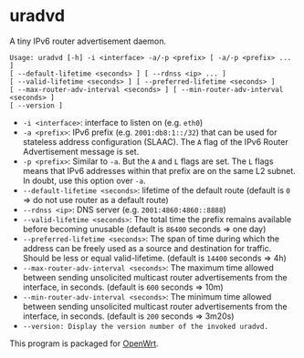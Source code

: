 # uradvd

A tiny IPv6 router advertisement daemon.

```
Usage: uradvd [-h] -i <interface> -a/-p <prefix> [ -a/-p <prefix> ... ]
[ --default-lifetime <seconds> ] [ --rdnss <ip> ... ]
[ --valid-lifetime <seconds> ] [ --preferred-lifetime <seconds> ]
[ --max-router-adv-interval <seconds> ] [ --min-router-adv-interval <seconds> ]
[ --version ]
```

* `-i <interface>`: interface to listen on (e.g. `eth0`)
* `-a <prefix>`: IPv6 prefix (e.g. `2001:db8:1::/32`) that can be used for stateless address configuration (SLAAC). The `A` flag of the IPv6 Router Advertisement message is set.
* `-p <prefix>`: Similar to `-a`. But the `A` and `L` flags are set. The `L` flags means that IPv6 addresses within that prefix are on the same L2 subnet. In doubt, use this option over `-a`.
* `--default-lifetime <seconds>`: lifetime of the default route (default is `0` => do not use router as a default route)
* `--rdnss <ip>`: DNS server (e.g. `2001:4860:4860::8888`)
* `--valid-lifetime <seconds>`: The total time the prefix remains available before becoming unusable (default is `86400` seconds => one day)
* `--preferred-lifetime <seconds>`: The span of time during which the address can be freely used as a source and destination for traffic. Should be less or equal valid-lifetime. (default is `14400` seconds => 4h)
* `--max-router-adv-interval <seconds>`: The maximum time allowed between sending unsolicited multicast router advertisements from the interface, in seconds. (default is `600` seconds => 10m)
* `--min-router-adv-interval <seconds>`: The minimum time allowed between sending unsolicited multicast router advertisements from the interface, in seconds. (default is `200` seconds => 3m20s)
* `--version: Display the version number of the invoked uradvd.`

This program is packaged for [OpenWrt](https://openwrt.org/).
